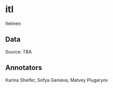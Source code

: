 # itl
Itelmen

## Data

Source: TBA

## Annotators

Karina Sheifer, Sofya Ganieva, Matvey Plugaryov

